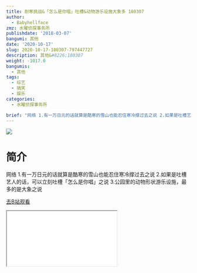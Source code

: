 ```yaml
---
title: 耐寒挑战&「怎么是你唱」吐槽&动物游乐设施大象多 180307
author:
  - Babyhellface
zmz: 水曜侦探事务所
publishdate: '2018-03-07'
bangumi: 其他
date: '2020-10-17'
slug: 2020-10-17-180307-797447727
description: 其他&#8226;180307
weight: -1017.0
bangumis:
  - 其他
tags:
  - 综艺
  - 搞笑
  - 娱乐
categories:
  - 水曜侦探事务所

brief: "网络 1.有一万日元的话就算是酷寒的雪山也能忍住寒冷撑过去之说 2.如果是吐槽艺人的话，可以立刻吐槽「怎么是你唱」之说 3.公园里的动物形状游乐设施，最多的是大象之说"
---
```

![](https://raw.githubusercontent.com/tcgriffith/owaraisite/master/static/tmpimg/4d5e8815b5b748eddbccfd9e5d673bf6ea6d1aea.jpg.480.jpg)
# 简介  
网络
1.有一万日元的话就算是酷寒的雪山也能忍住寒冷撑过去之说
2.如果是吐槽艺人的话，可以立刻吐槽「怎么是你唱」之说
3.公园里的动物形状游乐设施，最多的是大象之说  

[去B站观看](https://www.bilibili.com/video/av797447727/)
<div class ="resp-container"><iframe class="testiframe" src="//player.bilibili.com/player.html?aid=797447727"", scrolling="no", allowfullscreen="true" > </iframe></div> 

